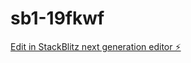 # sb1-19fkwf

[Edit in StackBlitz next generation editor ⚡️](https://stackblitz.com/~/github.com/0neNetwork/sb1-19fkwf)